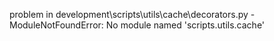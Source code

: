 problem in development\scripts\utils\cache\decorators.py - ModuleNotFoundError: No module named 'scripts.utils.cache'
